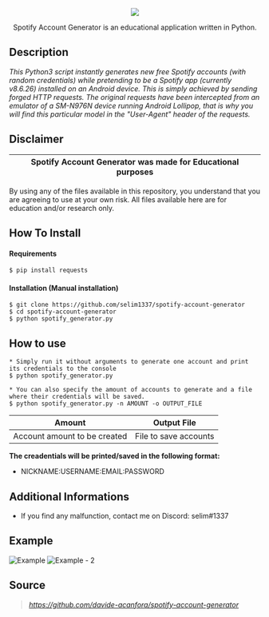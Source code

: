 <p align="center">
  <img src="https://user-images.githubusercontent.com/70216275/188632356-ed00e1e7-0734-469f-9915-2d0559643f1c.gif">
</p>

<p align="center">
  Spotify Account Generator is an educational application written in Python.
</p>

## Description

*This Python3 script instantly generates new free Spotify accounts (with random credentials) while pretending to be a Spotify app (currently v8.6.26) installed on an Android device. This is simply achieved by sending forged HTTP requests. The original requests have been intercepted from an emulator of a SM-N976N device running Android Lollipop, that is why you will find this particular model in the "User-Agent" header of the requests.*

## Disclaimer

|Spotify Account Generator was made for Educational purposes|
|-------------------------------------------------|
By using any of the files available in this repository, you understand that you are agreeing to use at your own risk.
All files available here are for education and/or research only.

## How To Install

#### Requirements
```
$ pip install requests
```

#### Installation (Manual installation)
```
$ git clone https://github.com/selim1337/spotify-account-generator
$ cd spotify-account-generator
$ python spotify_generator.py
```
## How to use
```
* Simply run it without arguments to generate one account and print its credentials to the console
$ python spotify_generator.py
```
```
* You can also specify the amount of accounts to generate and a file where their credentials will be saved.
$ python spotify_generator.py -n AMOUNT -o OUTPUT_FILE
```
|Amount|Output File|
|-------|----------|
|Account amount to be created|File to save accounts|

**The creadentials will be printed/saved in the following format:**
- NICKNAME:USERNAME:EMAIL:PASSWORD

## Additional Informations
- If you find any malfunction, contact me on Discord: selim#1337

## Example
![Example](https://user-images.githubusercontent.com/70216275/189494184-b77b8168-4e46-453a-bf03-6697948e85f1.PNG)
![Example - 2](https://user-images.githubusercontent.com/70216275/189494253-8fc11d9a-761d-405a-9ab1-2a3f7a5209fa.PNG)


## Source

> *https://github.com/davide-acanfora/spotify-account-generator*

